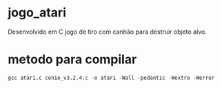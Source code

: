 # jogo_atari

Desenvolvido em C jogo de tiro com canhão para destruir objeto alvo.

# metodo para compilar

`````
gcc atari.c conio_v3.2.4.c -o atari -Wall -pedantic -Wextra -Werror 
`````

